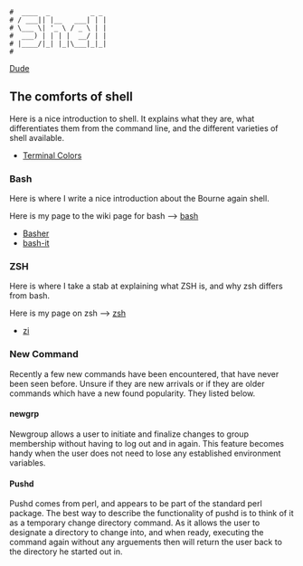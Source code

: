 ```text
#  ____  _          _ _
# / ___|| |__   ___| | |
# \___ \| '_ \ / _ \ | |
#  ___) | | | |  __/ | |
# |____/|_| |_|\___|_|_|
#
```
<a href>Dude</a>


## The comforts of shell

Here is a nice introduction to shell. It explains what they are, what differentiates them from the command
line, and the different varieties of shell available.

* [Terminal Colors](https://github.com/termstandard/colors)

### Bash

Here is where I write a nice introduction about the Bourne again shell.

Here is my page to the wiki page for bash --> [bash](bash)

* [Basher](https://www.basher.it)
* [bash-it](https://github.com/Bash-it/bash-it)

### ZSH

Here is where I take a stab at explaining what ZSH is, and why zsh differs from bash.

Here is my page on zsh --> [zsh](zsh)

* [zi](https://github.com/z-shell/zi)

### New Command

Recently a few new commands have been encountered, that have never been seen before. Unsure if they are new arrivals
or if they are older commands which have a new found popularity. They listed below.

#### newgrp

Newgroup allows a user to initiate and finalize changes to group membership without having to log out and in again.
This feature becomes handy when the user does not need to lose any established environment variables.

#### Pushd

Pushd comes from perl, and appears to be part of the standard perl package. The best way to describe the
functionality of pushd is to think of it as a temporary change directory command. As it allows the user to designate a
directory to change into, and when ready, executing the command again without any arguements then will return the
user back to the directory he started out in. 
